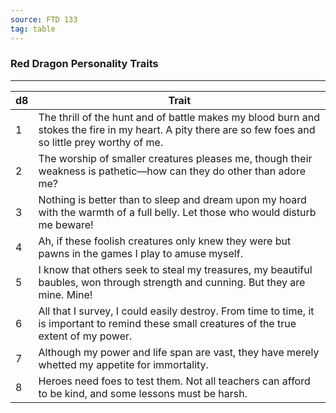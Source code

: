 ```yaml
---
source: FTD 133
tag: table
---
```


### Red Dragon Personality Traits
---
|d8|Trait|
|----|------------|
|1|The thrill of the hunt and of battle makes my blood burn and stokes the fire in my heart. A pity there are so few foes and so little prey worthy of me.|
|2|The worship of smaller creatures pleases me, though their weakness is pathetic—how can they do other than adore me?|
|3|Nothing is better than to sleep and dream upon my hoard with the warmth of a full belly. Let those who would disturb me beware!|
|4|Ah, if these foolish creatures only knew they were but pawns in the games I play to amuse myself.|
|5|I know that others seek to steal my treasures, my beautiful baubles, won through strength and cunning. But they are mine. Mine!|
|6|All that I survey, I could easily destroy. From time to time, it is important to remind these small creatures of the true extent of my power.|
|7|Although my power and life span are vast, they have merely whetted my appetite for immortality.|
|8|Heroes need foes to test them. Not all teachers can afford to be kind, and some lessons must be harsh.|
